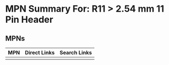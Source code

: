 



# MPN Summary For: R11 > 2.54 mm 11 Pin Header

## MPNs
  

|MPN|Direct Links|Search Links|
| :--- | :--- | :--- |
||||
